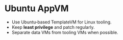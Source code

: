 # Ubuntu AppVM

- Use Ubuntu‑based TemplateVM for Linux tooling.
- Keep **least privilege** and patch regularly.
- Separate data VMs from tooling VMs when possible.
